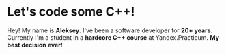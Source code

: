 # Let's code some C++!
Hey! My name is **Aleksey**. I've been a software developer for **20+ years**. Currently I'm a student in a **hardcore C++ course** at Yandex.Practicum. **My best decision ever!**
